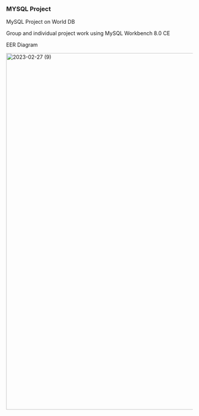 ### MYSQL Project
MySQL Project on World DB

Group and individual project work using MySQL Workbench 8.0 CE

EER Diagram

<img width="960" alt="2023-02-27 (9)" src="https://user-images.githubusercontent.com/115492636/228267599-10fa1dfe-1323-406b-937a-7cb65d47e7f3.png">

